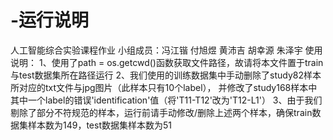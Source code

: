 # -运行说明
人工智能综合实验课程作业
小组成员：冯江锴 付旭煜 黄沛吉 胡幸源 朱泽宇
使用说明：
 1、使用了path = os.getcwd()函数获取文件路径，故请将本文件置于train与test数据集所在路径运行
 2、我们使用的训练数据集中手动删除了study82样本所对应的txt文件与jpg图片（此样本只有10个label），
    并修改了study168样本中其中一个label的错误'identification'值（将'T11-T12'改为'T12-L1'）
 3、由于我们剔除了部分不符规范的样本，运行前请手动修改/删除上述两个样本，确保train数据集样本数为149，test数据集样本数为51
